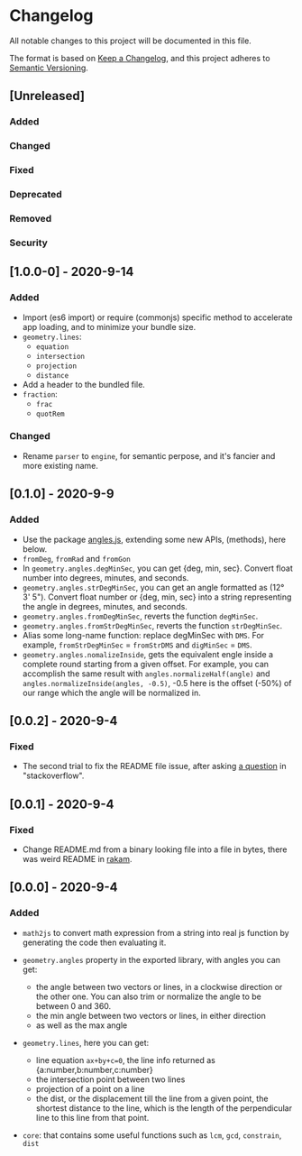 
# Changelog
All notable changes to this project will be documented in this file.

The format is based on [Keep a Changelog](https://keepachangelog.com/en/1.0.0/),
and this project adheres to [Semantic Versioning](https://semver.org/spec/v2.0.0.html).

## [Unreleased]
### Added
### Changed
### Fixed
### Deprecated
### Removed
### Security

## [1.0.0-0] - 2020-9-14

### Added
- Import (es6 import) or require (commonjs) specific method to accelerate app loading, and to minimize your bundle size.
- `geometry.lines`:
  - `equation`
  - `intersection`
  - `projection`
  - `distance`
- Add a header to the bundled file.
- `fraction`:
  - `frac`
  - `quotRem`

### Changed
- Rename `parser` to `engine`, for semantic perpose, and it's fancier and more existing name.


## [0.1.0] - 2020-9-9
### Added
- Use the package [angles.js](https://www.npmjs.com/package/angles), extending some new APIs, (methods), here below.
- `fromDeg`, `fromRad` and `fromGon`
- In `geometry.angles.degMinSec`, you can get {deg, min, sec}. Convert  float number into degrees, minutes, and seconds.
- `geometry.angles.strDegMinSec`, you can get an angle formatted as (12° 3' 5"). Convert float number or {deg, min, sec} into a string representing the angle in degrees, minutes, and seconds.
- `geometry.angles.fromDegMinSec`, reverts the function `degMinSec`.
- `geometry.angles.fromStrDegMinSec`, reverts the function `strDegMinSec`.
- Alias some long-name function: replace degMinSec with `DMS`. For example, `fromStrDegMinSec` = `fromStrDMS` and `digMinSec` = `DMS`.
- `geometry.angles.nomalizeInside`, gets the equivalent engle inside a complete round starting from a given offset. For example, you can accomplish the same result with `angles.normalizeHalf(angle)` and `angles.normalizeInside(angles, -0.5)`, -0.5 here is the offset (-50%) of our range which the angle will be normalized in.


## [0.0.2] - 2020-9-4
### Fixed
- The second trial to fix the README file issue, after asking [a question](https://stackoverflow.com/questions/63733460/readme-is-deformed-in-npmjs-but-appears-in-github) in "stackoverflow".



## [0.0.1] - 2020-9-4
### Fixed
- Change README.md from a binary looking file into a file in bytes, there was weird README in [rakam](https://npmjs.com/package/rakam).


## [0.0.0] - 2020-9-4

### Added

- `math2js` to convert math expression from a string into real js function by generating the code then evaluating it.

- `geometry.angles` property in the exported library, with angles you can get:
  - the angle between two vectors or lines, in a clockwise direction or the other one. You can also trim or normalize the angle to be between 0 and 360.
  - the min angle between two vectors or lines, in either direction
  - as well as the max angle

- `geometry.lines`, here you can get: 
  - line equation `ax+by+c=0`, the line info returned as {a:number,b:number,c:number}
  - the intersection point between two lines
  - projection of a point on a line
  - the dist, or the displacement till the line from a given point, the shortest distance to the line, which is the length of the perpendicular line to this line from that point.

- `core`: that contains some useful functions such as `lcm`, `gcd`, `constrain`, `dist`

